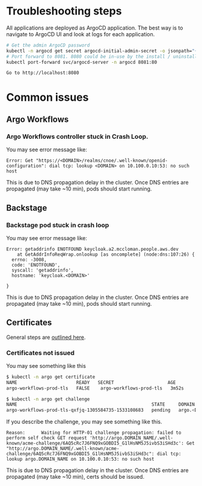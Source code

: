 
# Troubleshooting steps

All applications are deployed as ArgoCD application. The best way is to navigate to ArgoCD UI and look at logs for each application.

```bash
# Get the admin ArgoCD password
kubectl -n argocd get secret argocd-initial-admin-secret -o jsonpath="{.data.password}" | base64 -d
# Port forward to 8081. 8080 could be in-use by the install / uninstall scripts.
kubectl port-forward svc/argocd-server -n argocd 8081:80

Go to http://localhost:8080 
```


# Common issues

## Argo Workflows

### Argo Workflows controller stuck in Crash Loop. 

You may see error message like:

```
Error: Get "https://<DOMAIN>/realms/cnoe/.well-known/openid-configuration": dial tcp: lookup <DOMAIN> on 10.100.0.10:53: no such host
```

This is due to DNS propagation delay in the cluster. Once DNS entries are propagated (may take ~10 min), pods should start running.

## Backstage

### Backstage pod stuck in crash loop

You may see error message like:

```
Error: getaddrinfo ENOTFOUND keycloak.a2.mccloman.people.aws.dev
    at GetAddrInfoReqWrap.onlookup [as oncomplete] (node:dns:107:26) {
  errno: -3008,
  code: 'ENOTFOUND',
  syscall: 'getaddrinfo',
  hostname: 'keycloak.<DOMAIN>'

}
```
This is due to DNS propagation delay in the cluster. Once DNS entries are propagated (may take ~10 min), pods should start running.


## Certificates

General steps are [outlined here](https://cert-manager.io/docs/troubleshooting/). 

### Certificates not issued
You may see something like this

```bash
$ kubectl -n argo get certificate 
NAME                      READY   SECRET                    AGE
argo-workflows-prod-tls   FALSE    argo-workflows-prod-tls   3m52s

$ kubectl -n argo get challenge
NAME                                                  STATE     DOMAIN                            AGE
argo-workflows-prod-tls-qxfjq-1305584735-1533108683   pending   argo.<DOMAIN>   91s
```

If you describe the challenge, you may see something like this.

```
Reason:      Waiting for HTTP-01 challenge propagation: failed to perform self check GET request 'http://argo.DOMAIN_NAME/.well-known/acme-challenge/6AQ5cRc7J6FNQ9xGOBDI5_G1lHsNM5J5ivbS3iSHd3c': Get "http://argo.DOMAIN_NAME/.well-known/acme-challenge/6AQ5cRc7J6FNQ9xGOBDI5_G1lHsNM5J5ivbS3iSHd3c": dial tcp: lookup argo.DOMAIN_NAME on 10.100.0.10:53: no such host
```
This is due to DNS propagation delay in the cluster. Once DNS entries are propagated (may take ~10 min), certs should be issued.

